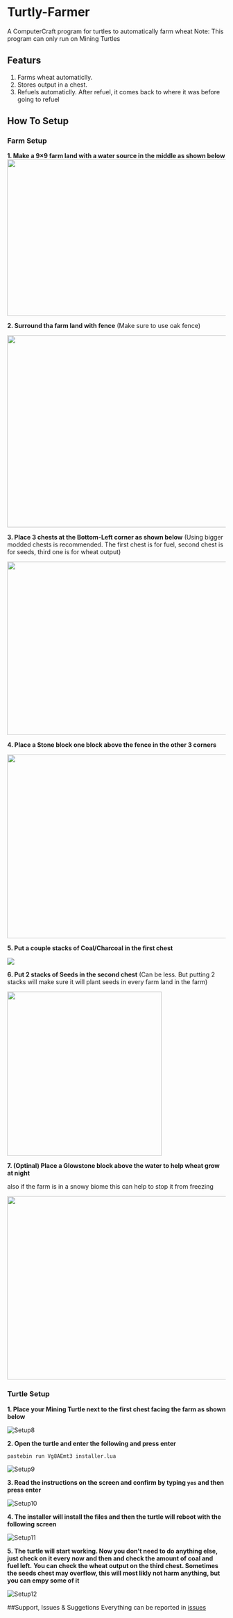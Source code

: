 # Turtly-Farmer
A ComputerCraft program for turtles to automatically farm wheat
Note: This program can only run on Mining Turtles

## Featurs

1. Farms wheat automaticlly.
2. Stores output in a chest.
3. Refuels automaticlly. After refuel, it comes back to where it was before going to refuel

## How To Setup

### Farm Setup

**1. Make a 9×9 farm land with a water source in the middle as shown below**
<img src="https://i.imgur.com/chHzer1.png" width="519" height="361">

**2. Surround tha farm land with fence**
(Make sure to use oak fence)

<img src="https://i.imgur.com/CAELFIP.png" width="642" height="443">

**3. Place 3 chests at the Bottom-Left corner as shown below**
(Using bigger modded chests is recommended. The first chest is for fuel, second chest is for seeds, third one is for wheat output)

<img src="https://i.imgur.com/HkKFsOd.png" width="601" height="400">

**4. Place a Stone block one block above the fence in the other 3 corners**

<img src="https://i.imgur.com/8Pv8Jx4.png" width="560" height="424">

**5. Put a couple stacks of Coal/Charcoal in the first chest**

<img src="https://i.imgur.com/VKUwXZI.png">

**6. Put 2 stacks of Seeds in the second chest**
(Can be less. But putting 2 stacks will make sure it will plant seeds in every farm land in the farm)

<img src="https://i.imgur.com/91gPALo.png" width="356" height="379">

**7. (Optinal) Place a Glowstone block above the water to help wheat grow at night**

also if the farm is in a snowy biome this can help to stop it from freezing

<img src="https://i.imgur.com/zzAGlzp.png" width="574" height="423">

### Turtle Setup

**1. Place your Mining Turtle next to the first chest facing the farm as shown below**

![Setup8](https://user-images.githubusercontent.com/79906420/155709642-205aa754-c4d7-4784-9af1-7a81429601d8.png)

**2. Open the turtle and enter the following and press enter**
```
pastebin run Vg8AEmt3 installer.lua
```
![Setup9](https://user-images.githubusercontent.com/79906420/155710654-4d6f1cd4-369d-4a4e-92c0-05821e9f592e.png)

**3. Read the instructions on the screen and confirm by typing `yes` and then press enter**

![Setup10](https://user-images.githubusercontent.com/79906420/155710857-8a4f24e1-e3ee-47d5-b33d-db22391878c1.png)

**4. The installer will install the files and then the turtle will reboot with the following screen**

![Setup11](https://user-images.githubusercontent.com/79906420/155711347-b66001c2-7f3d-44f3-979a-951193bbdeaa.png)

**5. The turtle will start working. Now you don't need to do anything else, just check on it every now and then and check the amount of coal and fuel left.**
**You can check the wheat output on the third chest. Sometimes the seeds chest may overflow, this will most likly not harm anything, but you can empy some of it**

![Setup12](https://user-images.githubusercontent.com/79906420/155711929-bf19ee6f-d109-45fa-9724-f79caf1fa8f3.png)

##Support, Issues & Suggetions
Everything can be reported in [issues](https://github.com/HeshamSHY/Turtly-Farmer/issues)
